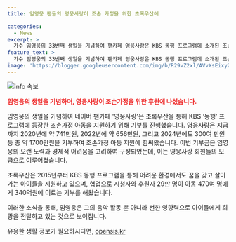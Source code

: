 ```yaml
---
title: 임영웅 팬들의 영웅사랑이 조손 가정을 위한 초록우산에

categories:
  - News
excerpt: >
  가수 임영웅의 33번째 생일을 기념하여 팬카페 영웅사랑은 KBS 동행 프로그램에 소개된 조손가정 아동을 지원하기 위해 약 300만원을 기부했다. 이번 기부금은 팬카페 회원들의 모금으로 이루어졌으며, 임영웅의 어려움을 겪은 과거를 기억하여 더욱 의미를 부여했다. 또한, 2015년부터 교양 프로그램 KBS 동행을 통해 어려운 상황의 아동들을 도왔으며, 현재까지 누적 기부금은 340억원에 이른다. 초록우산은 아동복지 전문기관으로, 어린이들의 행복한 성장을 위해 힘쓰고 있다.
feature_text: >
  가수 임영웅의 33번째 생일을 기념하여 팬카페 영웅사랑은 KBS 동행 프로그램에 소개된 조손가정 아동을 지원하기 위해 약 300만원을 기부했다. 이번 기부금은 팬카페 회원들의 모금으로 이루어졌으며, 임영웅의 어려움을 겪은 과거를 기억하여 더욱 의미를 부여했다. 또한, 2015년부터 교양 프로그램 KBS 동행을 통해 어려운 상황의 아동들을 도왔으며, 현재까지 누적 기부금은 340억원에 이른다. 초록우산은 아동복지 전문기관으로, 어린이들의 행복한 성장을 위해 힘쓰고 있다.
image: 'https://blogger.googleusercontent.com/img/b/R29vZ2xl/AVvXsEixyZcFfHzMRdzZMjFBmAUKJYCLCGyLL1o632UiGVXcaFdKo_bkvkuCioo0uUKlGfBVcT3P84aROyZIXSBEx3Aw5nCQ3pTgDom1WDC4m8eifvWiAmWEEVb4x6G_l8C0QH225ldMjyaFvpxGEBGNO37VmDTDMHGhJPq73UglMfDca1-0aw/s1600/blogspot.png'
---
```


<p><img src="https://blogger.googleusercontent.com/img/b/R29vZ2xl/AVvXsEixyZcFfHzMRdzZMjFBmAUKJYCLCGyLL1o632UiGVXcaFdKo_bkvkuCioo0uUKlGfBVcT3P84aROyZIXSBEx3Aw5nCQ3pTgDom1WDC4m8eifvWiAmWEEVb4x6G_l8C0QH225ldMjyaFvpxGEBGNO37VmDTDMHGhJPq73UglMfDca1-0aw/s1600/blogspot.png" alt="info 속보" /></p>

<p><b><span style="color: #ee2323;">임영웅의 생일을 기념하며, 영웅사랑이 조손가정을 위한 후원에 나섰습니다.</span></b></p>

<p>임영웅의 생일을 기념하여 네이버 팬카페 '영웅사랑'은 초록우산을 통해 KBS ‘동행’ 프로그램에 등장한 조손가정 아동을 지원하기 위해 기부를 진행했습니다. 영웅사랑은 지금까지 2020년에 약 741만원, 2022년에 약 656만원, 그리고 2024년에도 300여 만원 등 총 약 1700만원을 기부하여 조손가정 아동 지원에 힘써왔습니다. 이번 기부금은 임영웅의 오랜 노력과 경제적 어려움을 고려하여 구성되었는데, 이는 영웅사랑 회원들의 모금으로 이루어졌습니다.</p>

<p>초록우산은 2015년부터 KBS 동행 프로그램을 통해 어려운 환경에서도 꿈을 갖고 살아가는 아이들을 지원하고 있으며, 협업으로 시청자와 후원자 29만 명이 아동 470여 명에게 340억원에 이르는 기부를 해왔습니다.</p>

<p>이러한 소식을 통해, 임영웅은 그의 음악 활동 뿐 아니라 선한 영향력으로 아이들에게 희망을 전달하고 있는 것으로 보여집니다.</p>
유용한 생활 정보가 필요하시다면, <a href="https://opensis.kr" rel="dofollow">opensis.kr</a>



